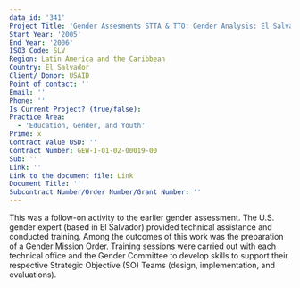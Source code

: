 ```yaml
---
data_id: '341'
Project Title: 'Gender Assesments STTA & TTO: Gender Analysis: El Salvador (TDY 54)'
Start Year: '2005'
End Year: '2006'
ISO3 Code: SLV
Region: Latin America and the Caribbean
Country: El Salvador
Client/ Donor: USAID
Point of contact: ''
Email: ''
Phone: ''
Is Current Project? (true/false): 
Practice Area:
  - 'Education, Gender, and Youth'
Prime: x
Contract Value USD: ''
Contract Number: GEW-I-01-02-00019-00
Sub: ''
Link: ''
Link to the document file: Link
Document Title: ''
Subcontract Number/Order Number/Grant Number: ''
---
```


This was a follow-on activity to the earlier gender assessment. The U.S. gender expert (based in El Salvador) provided technical assistance and conducted training. Among the outcomes of this work was the preparation of a Gender Mission Order. Training sessions were carried out with each technical office and the Gender Committee to develop skills to support their respective Strategic Objective (SO) Teams (design, implementation, and evaluations).